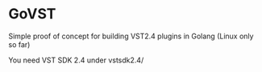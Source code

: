 # GoVST
Simple proof of concept for building VST2.4 plugins in Golang (Linux only so far)

You need VST SDK 2.4 under vstsdk2.4/
